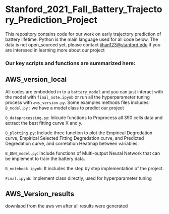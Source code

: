 # Stanford_2021_Fall_Battery_Trajectory_Prediction_Project
This repository contains code for our work on early trajectory prediction of battery lifetime. Python is the main language used for all code below.
The data is not open_sourced yet, please contact jihan123@stanford.edu if you are interesed in learning more about our project
### Our key scripts and functions are summarized here:

## AWS_version_local
All codes are embedded in to a `battery_model` and you can just interact with the model with `final_note.ipynb` or run all the hyperparameter tuning process with `aws_version.py`. Some examples methods files includes:
  `B_model.py` : we have a model class to predict our project
  
  `B_dataprocessing.py`: Inlcude functions to Proprocess all 390 cells data and extract the best fitting curve X and y.

  `B_plotting.py`: Include three function to plot the Empirical Degredation curve, Empirical Selected Fitting Degredation curve, and Predicted Degredation curve, and correlation Heatmap between variables.  

  `B_DNN_model.py`: Include functions of Multi-output Neural Network that can be implement to train the battery data.

  `B_notebook.ipynb`: It includes the step by step implementation of the project.
  
  `Final.ipynb`: implement class directly, used for hyperparameter tuning

## AWS_Version_results
downlaod from the aws vm after all results were generated

